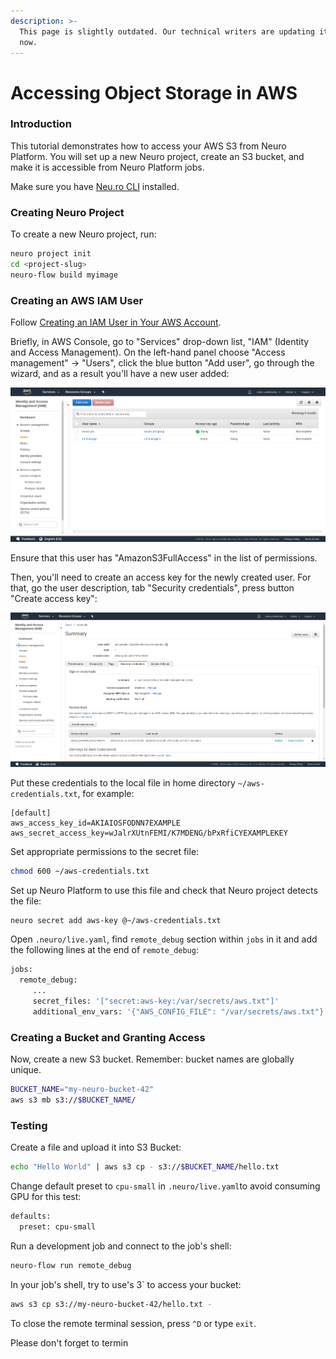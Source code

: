 ```yaml
---
description: >-
  This page is slightly outdated. Our technical writers are updating it right
  now.
---
```


# Accessing Object Storage in AWS

### Introduction

This tutorial demonstrates how to access your AWS S3 from Neuro Platform. You will set up a new Neuro project, create an S3 bucket, and make it is accessible from Neuro Platform jobs.

Make sure you have [Neu.ro CLI](https://neu-ro.gitbook.io/neu-ro-cli-reference/) installed.

### Creating Neuro Project

To create a new Neuro project, run:

```bash
neuro project init
cd <project-slug>
neuro-flow build myimage
```

### Creating an AWS IAM User

Follow [Creating an IAM User in Your AWS Account](https://docs.aws.amazon.com/IAM/latest/UserGuide/id_users_create.html).

Briefly, in AWS Console, go to "Services" drop-down list, "IAM" \(Identity and Access Management\). On the left-hand panel choose "Access management" -&gt; "Users", click the blue button "Add user", go through the wizard, and as a result you'll have a new user added:

![](../.gitbook/assets/1_add_user.png)

Ensure that this user has "AmazonS3FullAccess" in the list of permissions.

Then, you'll need to create an access key for the newly created user. For that, go the user description, tab "Security credentials", press button "Create access key":

![](../.gitbook/assets/2_create_key.png)

Put these credentials to the local file in home directory `~/aws-credentials.txt`, for example:

```text
[default]
aws_access_key_id=AKIAIOSFODNN7EXAMPLE
aws_secret_access_key=wJalrXUtnFEMI/K7MDENG/bPxRfiCYEXAMPLEKEY
```

Set appropriate permissions to the secret file:

```bash
chmod 600 ~/aws-credentials.txt
```

Set up Neuro Platform to use this file and check that Neuro project detects the file:

```bash
neuro secret add aws-key @~/aws-credentials.txt
```

Open `.neuro/live.yaml`, find `remote_debug` section within `jobs` in it and add the following lines at the end of `remote_debug`:

```bash
jobs:
  remote_debug:
     ...
     secret_files: '["secret:aws-key:/var/secrets/aws.txt"]'
     additional_env_vars: '{"AWS_CONFIG_FILE": "/var/secrets/aws.txt"}'
```

### Creating a Bucket and Granting Access

Now, create a new S3 bucket. Remember: bucket names are globally unique.

```bash
BUCKET_NAME="my-neuro-bucket-42"
aws s3 mb s3://$BUCKET_NAME/
```

### Testing

Create a file and upload it into S3 Bucket:

```bash
echo "Hello World" | aws s3 cp - s3://$BUCKET_NAME/hello.txt
```

Change default preset to `cpu-small` in `.neuro/live.yaml`to avoid consuming GPU for this test:

```bash
defaults:
  preset: cpu-small
```

Run a development job and connect to the job's shell:

```bash
neuro-flow run remote_debug
```

In your job's shell, try to use's 3\` to access your bucket:

```bash
aws s3 cp s3://my-neuro-bucket-42/hello.txt -
```

To close the remote terminal session, press `^D` or type `exit`.

Please don't forget to termin

